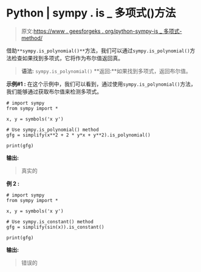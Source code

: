 # Python | sympy . is _ 多项式()方法

> 原文:[https://www . geesforgeks . org/python-sympy-is _ 多项式-method/](https://www.geeksforgeeks.org/python-sympy-is_polynomial-method/)

借助`**sympy.is_polynomial()**`方法，我们可以通过`sympy.is_polynomial()`方法检查如果找到多项式，它将作为布尔值返回真。

> **语法:** `sympy.is_polynomial()`
> **返回:**如果找到多项式，返回布尔值。

**示例#1 :**
在这个示例中，我们可以看到，通过使用`sympy.is_polynomial()`方法，我们能够通过获取布尔值来检测多项式。

```
# import sympy
from sympy import * 

x, y = symbols('x y')

# Use sympy.is_polynomial() method
gfg = simplify(x**2 + 2 * y*x + y**2).is_polynomial()

print(gfg)
```

**输出:**

> 真实的

**例 2 :**

```
# import sympy
from sympy import * 

x, y = symbols('x y')

# Use sympy.is_constant() method
gfg = simplify(sin(x)).is_constant()

print(gfg)
```

**输出:**

> 错误的